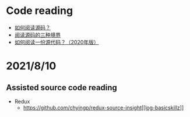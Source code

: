 # Code reading
- [如何阅读源码？](https://segmentfault.com/a/1190000022477187)
- [阅读源码的三种境界](https://juejin.cn/post/6844903603690291207)
- [如何阅读一份源代码？（2020年版）](https://www.codedump.info/post/20200605-how-to-read-code-v2020/)

# 2021/8/10
## Assisted source code reading
- Redux
  - https://github.com/chyingp/redux-source-insight[[log-basicskillz]]
